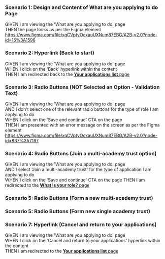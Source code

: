 ### Scenario 1: Design and Content of What are you applying to do Page

GIVEN I am viewing the 'What are you applying to do' page  
THEN the page looks as per the Figma element  
https://www.figma.com/file/xqCVptyOcxauUXNum87EBG/A2B-v2.0?node-id=15%3A1596


### Scenario 2: Hyperlink (Back to start)

GIVEN I am viewing the 'What are you applying to do' page  
WHEN I click on the 'Back' hyperlink within the content  
THEN I am redirected back to the [**Your applications list** page](03%20Your%20applications%20list%20Page.md)


### Scenario 3: Radio Buttons (NOT Selected an Option - Validation Text)

GIVEN I am viewing the 'What are you applying to do' page  
AND I don't select one of the relevant radio buttons for the type of role I am applying to do  
WHEN I click on the 'Save and continue' CTA on the page  
THEN I am presented with an error message on the screen as per the Figma element  
https://www.figma.com/file/xqCVptyOcxauUXNum87EBG/A2B-v2.0?node-id=937%3A7187


### Scenario 4: Radio Buttons (Join a multi-academy trust option)

GIVEN I am viewing the 'What are you applying to do' page  
AND I select 'Join a multi-academy trust' for the type of application I am applying to do  
WHEN I click on the 'Save and continue' CTA on the page
THEN I am redirected to the [**What is your role?** page](05%20What%20is%20your%20role%20Page.md)  

### Scenario 5: Radio Buttons (Form a new multi-academy trust)

### Scenario 5: Radio Buttons (Form new single academy trust)

### Scenario 7: Hyperlink (Cancel and return to your applications)

GIVEN I am viewing the 'What are you applying to do' page  
WHEN I click on the 'Cancel and return to your applications' hyperlink within the content  
THEN I am redirected to the [**Your applications list** page](03%20Your%20applications%20list%20Page.md)

